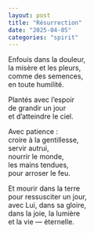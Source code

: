 ```yaml
---
layout: post
title: "Résurrection"
date: "2025-04-05"
categories: "spirit"
---
```


Enfouis dans la douleur,  
la misère et les pleurs,  
comme des semences,  
en toute humilité.  

Plantés avec l’espoir  
de grandir un jour  
et d’atteindre le ciel.  

Avec patience :  
croire à la gentillesse,  
servir autrui,  
nourrir le monde,  
les mains tendues,  
pour arroser le feu.  

Et mourir dans la terre  
pour ressusciter un jour,  
avec Lui, dans sa gloire,  
dans la joie, la lumière  
et la vie — éternelle.  
